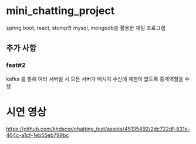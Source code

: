 # mini_chatting_project
spring boot, react, stomp와 mysql, mongodb을 활용한 채팅 프로그램

## 추가 사항
### feat#2
kafka 를 통해 여러 서버일 시 모든 서버가 메시지 수신에 제한이 없도록 중계역할을 수행

# 시연 영상
https://github.com/khdscor/chatting_test/assets/45135492/2dc722df-831e-464c-a1cf-1eb55eb799bc


